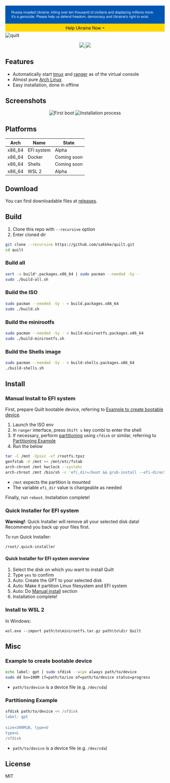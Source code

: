 [![SWUbanner](https://raw.githubusercontent.com/vshymanskyy/StandWithUkraine/main/banner2-direct.svg)](https://vshymanskyy.github.io/StandWithUkraine)
![quilt](https://socialify.git.ci/sakkke/quilt/image?description=1&descriptionEditable=The%20Linux%20distro&font=Bitter&name=1&pattern=Charlie%20Brown&stargazers=1&theme=Dark)

<p align="center">
  <a href="https://discord.gg/pH9f6VyUbk">
    <img src="https://img.shields.io/discord/952831486980153344?color=000&logo=discord&labelColor=000&logoColor=fff&style=for-the-badge">
  </a>
  <img src="https://img.shields.io/badge/Buy%20Me%20a%20Coffee-000?logo=buymeacoffee&logoColor=fff&style=for-the-badge">
</p>

## Features

- Automatically start [tmux] and [ranger] as of the virtual console
- Almost pure [Arch Linux]
- Easy installation, done in offline

## Screenshots

<p align="center">
  <img alt="First boot" src="https://i.imgur.com/QL9zgYu.png" width="200">
  <img alt="Installation process" src="https://i.imgur.com/4bRBL1d.png" width="200">
</p>

## Platforms

Arch | Name | State
--- | --- | ---
x86_64 | EFI system | Alpha
x86_64 | Docker | Coming soon
x86_64 | Shells | Coming soon
x86_64 | WSL 2 | Alpha

## Download

You can find downloadable files at [releases].

## Build

1. Clone this repo with `--recursive` option
2. Enter cloned dir

```bash
git clone --recursive https://github.com/sakkke/quilt.git
cd quilt
```

### Build all

```bash
sort -u build*.packages.x86_64 | sudo pacman --needed -Sy -
sudo ./build-all.sh
```

### Build the ISO

```bash
sudo pacman --needed -Sy - < build.packages.x86_64
sudo ./build.sh
```

### Build the minirootfs

```bash
sudo pacman --needed -Sy - < build-minirootfs.packages.x86_64
sudo ./build-minirootfs.sh
```

### Build the Shells image

```bash
sudo pacman --needed -Sy - < build-shells.packages.x86_64
./build-shells.sh
```

## Install

### Manual Install to EFI system

First, prepare Quilt bootable device, referring to [Example to create bootable device].

1. Launch the ISO env
2. In `ranger` interface, press `Shift s` key combi to enter the shell
3. If necessary, perform [partitioning] using `cfdisk` or similar, referring to [Partitioning Example]
4. Run the below

```bash
tar -C /mnt -Ipixz -xf /rootfs.tpxz
genfstab -U /mnt >> /mnt/etc/fstab
arch-chroot /mnt hwclock --systohc
arch-chroot /mnt /bin/sh -c 'efi_dir=/boot && grub-install --efi-directory="$efi_dir" && grub-mkconfig -o "$efi_dir/grub/grub.cfg"'
```

- `/mnt` expects the partition is mounted
- The variable `efi_dir` value is changeable as needed

Finally, run `reboot`.
Installation complete!

### Quick Installer for EFI system

**Warning!**: Quick Installer will remove all your selected disk data!
Recommend you back up your files first.

To run Quick Installer:

```bash
/root/.quick-installer
```

#### Quick Installer for EFI system overview

1. Select the disk on which you want to install Quilt
2. Type `yes` to confirm
3. Auto: Create the GPT to your selected disk
4. Auto: Make it partition Linux filesystem and EFI system
5. Auto: Do [Manual install] section
6. Installation complete!

### Install to WSL 2

In Windows:

```
wsl.exe --import path\to\minirootfs.tar.gz path\to\dir Quilt
```

## Misc

### Example to create bootable device

```bash
echo label: gpt | sudo sfdisk --wipe always path/to/device
sudo dd bs=100M if=path/to/iso of=path/to/device status=progress
```

- `path/to/device` is a device file (e.g. `/dev/sda`)

### Partitioning Example

```bash
sfdisk path/to/device << /sfdisk
label: gpt

size=300MiB, type=U
type=L
/sfdisk
```

- `path/to/device` is a device file (e.g. `/dev/sda`)

## License

MIT

[Arch Linux]: https://archlinux.org/
[Example to create bootable device]: #example-to-create-bootable-device
[Manual install]: #manual-install
[Partitioning Example]: #partitioning-example
[releases]: https://github.com/sakkke/quilt/releases
[partitioning]: https://wiki.archlinux.org/title/Partitioning
[ranger]: https://wiki.archlinux.org/title/Ranger
[tmux]: https://wiki.archlinux.org/title/Tmux
